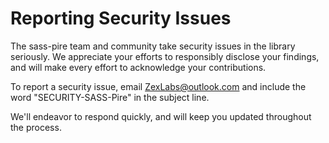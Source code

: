 # Reporting Security Issues

The sass-pire team and community take security issues in the library seriously. We appreciate your efforts to responsibly disclose your findings, and will make every effort to acknowledge your contributions.

To report a security issue, email [ZexLabs@outlook.com](mailto:ZexLabs@outlook.com) and include the word "SECURITY-SASS-Pire" in the subject line.

We'll endeavor to respond quickly, and will keep you updated throughout the process.